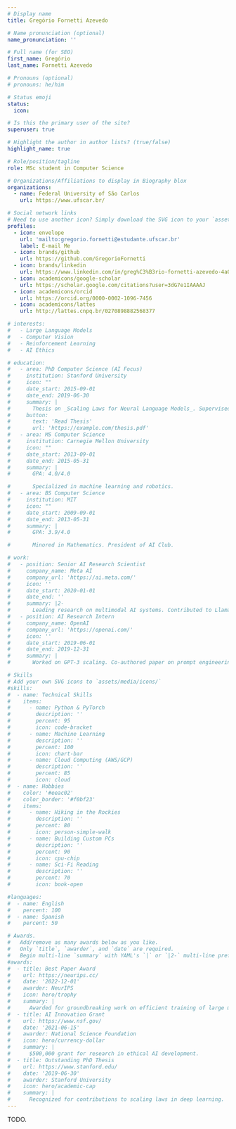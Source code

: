 ```yaml
---
# Display name
title: Gregório Fornetti Azevedo

# Name pronunciation (optional)
name_pronunciation: ''

# Full name (for SEO)
first_name: Gregório
last_name: Fornetti Azevedo

# Pronouns (optional)
# pronouns: he/him

# Status emoji
status:
  icon: 

# Is this the primary user of the site?
superuser: true

# Highlight the author in author lists? (true/false)
highlight_name: true

# Role/position/tagline
role: MSc student in Computer Science

# Organizations/Affiliations to display in Biography blox
organizations:
  - name: Federal University of São Carlos
    url: https://www.ufscar.br/

# Social network links
# Need to use another icon? Simply download the SVG icon to your `assets/media/icons/` folder.
profiles:
  - icon: envelope
    url: 'mailto:gregorio.fornetti@estudante.ufscar.br'
    label: E-mail Me
  - icon: brands/github
    url: https://github.com/GregorioFornetti
  - icon: brands/linkedin
    url: https://www.linkedin.com/in/greg%C3%B3rio-fornetti-azevedo-4a0193201/
  - icon: academicons/google-scholar
    url: https://scholar.google.com/citations?user=3dG7e1IAAAAJ
  - icon: academicons/orcid
    url: https://orcid.org/0000-0002-1096-7456
  - icon: academicons/lattes
    url: http://lattes.cnpq.br/0270898882568377

# interests:
#   - Large Language Models
#   - Computer Vision
#   - Reinforcement Learning
#   - AI Ethics

# education:
#   - area: PhD Computer Science (AI Focus)
#     institution: Stanford University
#     icon: ""
#     date_start: 2015-09-01
#     date_end: 2019-06-30
#     summary: |
#       Thesis on _Scaling Laws for Neural Language Models_. Supervised by Prof. Andrew Ng. Published 5 papers in NeurIPS and ICML, with 2 best paper awards.
#     button:
#       text: 'Read Thesis'
#       url: 'https://example.com/thesis.pdf'
#   - area: MS Computer Science
#     institution: Carnegie Mellon University
#     icon: ""
#     date_start: 2013-09-01
#     date_end: 2015-05-31
#     summary: |
#       GPA: 4.0/4.0

#       Specialized in machine learning and robotics.
#   - area: BS Computer Science
#     institution: MIT
#     icon: ""
#     date_start: 2009-09-01
#     date_end: 2013-05-31
#     summary: |
#       GPA: 3.9/4.0

#       Minored in Mathematics. President of AI Club.

# work:
#   - position: Senior AI Research Scientist
#     company_name: Meta AI
#     company_url: 'https://ai.meta.com/'
#     icon: ''
#     date_start: 2020-01-01
#     date_end: ''
#     summary: |2-
#       Leading research on multimodal AI systems. Contributed to Llama 2 and other open-source models. 50+ citations in 3 years.
#   - position: AI Research Intern
#     company_name: OpenAI
#     company_url: 'https://openai.com/'
#     icon: ''
#     date_start: 2019-06-01
#     date_end: 2019-12-31
#     summary: |
#       Worked on GPT-3 scaling. Co-authored paper on prompt engineering.

# Skills
# Add your own SVG icons to `assets/media/icons/`
#skills:
#  - name: Technical Skills
#    items:
#      - name: Python & PyTorch
#        description: ''
#        percent: 95
#        icon: code-bracket
#      - name: Machine Learning
#        description: ''
#        percent: 100
#        icon: chart-bar
#      - name: Cloud Computing (AWS/GCP)
#        description: ''
#        percent: 85
#        icon: cloud
#  - name: Hobbies
#    color: '#eeac02'
#    color_border: '#f0bf23'
#    items:
#      - name: Hiking in the Rockies
#        description: ''
#        percent: 80
#        icon: person-simple-walk
#      - name: Building Custom PCs
#        description: ''
#        percent: 90
#        icon: cpu-chip
#      - name: Sci-Fi Reading
#        description: ''
#        percent: 70
#        icon: book-open

#languages:
#  - name: English
#    percent: 100
#  - name: Spanish
#    percent: 50

# Awards.
#   Add/remove as many awards below as you like.
#   Only `title`, `awarder`, and `date` are required.
#   Begin multi-line `summary` with YAML's `|` or `|2-` multi-line prefix and indent 2 spaces below.
#awards:
#  - title: Best Paper Award
#    url: https://neurips.cc/
#    date: '2022-12-01'
#    awarder: NeurIPS
#    icon: hero/trophy
#    summary: |
#      Awarded for groundbreaking work on efficient training of large models.
#  - title: AI Innovation Grant
#    url: https://www.nsf.gov/
#    date: '2021-06-15'
#    awarder: National Science Foundation
#    icon: hero/currency-dollar
#    summary: |
#      $500,000 grant for research in ethical AI development.
#  - title: Outstanding PhD Thesis
#    url: https://www.stanford.edu/
#    date: '2019-06-30'
#    awarder: Stanford University
#    icon: hero/academic-cap
#    summary: |
#      Recognized for contributions to scaling laws in deep learning.
---
```


TODO.
